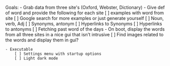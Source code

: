 Goals: 
    - Grab data from three site's (Oxford, Webster, Dictionary)
    - Give def of word and provide the following for each site
        [ ] examples with word from site
            [ ] Google search for more examples or just generate yourself
        [ ] Noun, verb, Adj
        [ ] Synonyms, antonym
            [ ] Hyperlinks to Synonyms
            [ ] Hyperlinks to antonyms 
        [ ] Fetching past word of the days 
    - On boot, display the words from all three sites in a nice gui that
    isn't intrusive
        [ ] Find images related to the words and display them in gui?

    - Executable
        [ ] Settings menu with startup options 
        [ ] Light dark mode 